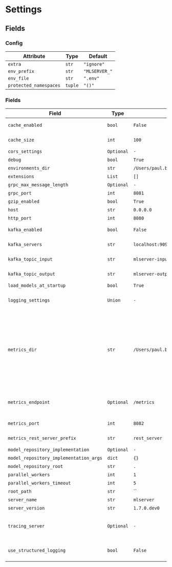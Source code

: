 # Settings

## Fields

### Config

| Attribute | Type | Default |
|-----------|------|---------|
| `extra` | `str` | `"ignore"` |
| `env_prefix` | `str` | `"MLSERVER_"` |
| `env_file` | `str` | `".env"` |
| `protected_namespaces` | `tuple` | `"()"` |

### Fields

| Field | Type | Default | Description |
|-------|------|---------|-------------|
| `cache_enabled` | `bool` | `False` | Enable caching for the model predictions. |
| `cache_size` | `int` | `100` | Cache size to be used if caching is enabled. |
| `cors_settings` | `Optional` | `-` | - |
| `debug` | `bool` | `True` | - |
| `environments_dir` | `str` | `/Users/paul.bridi/Projects/MLServer/.envs` | - |
| `extensions` | `List` | `[]` | - |
| `grpc_max_message_length` | `Optional` | `-` | - |
| `grpc_port` | `int` | `8081` | - |
| `gzip_enabled` | `bool` | `True` | Enable GZipMiddleware. |
| `host` | `str` | `0.0.0.0` | - |
| `http_port` | `int` | `8080` | - |
| `kafka_enabled` | `bool` | `False` | Enable Kafka integration for the server. |
| `kafka_servers` | `str` | `localhost:9092` | Comma-separated list of Kafka servers. |
| `kafka_topic_input` | `str` | `mlserver-input` | Kafka topic for input messages. |
| `kafka_topic_output` | `str` | `mlserver-output` | Kafka topic for output messages. |
| `load_models_at_startup` | `bool` | `True` | - |
| `logging_settings` | `Union` | `-` | Path to logging config file or dictionary configuration. |
| `metrics_dir` | `str` | `/Users/paul.bridi/Projects/MLServer/.metrics` | Directory used to share metrics across parallel workers. Equivalent to the `PROMETHEUS_MULTIPROC_DIR` env var in `prometheus-client`. Note that this won't be used if the `parallel_workers` flag is disabled. By default, the `.metrics` folder of the current working directory will be used. |
| `metrics_endpoint` | `Optional` | `/metrics` | Endpoint used to expose Prometheus metrics. Alternatively, can be set to `None` to disable it. |
| `metrics_port` | `int` | `8082` | Port used to expose metrics endpoint. |
| `metrics_rest_server_prefix` | `str` | `rest_server` | Metrics rest server string prefix to be exported. |
| `model_repository_implementation` | `Optional` | `-` | - |
| `model_repository_implementation_args` | `dict` | `{}` | - |
| `model_repository_root` | `str` | `.` | - |
| `parallel_workers` | `int` | `1` | - |
| `parallel_workers_timeout` | `int` | `5` | - |
| `root_path` | `str` | `` | - |
| `server_name` | `str` | `mlserver` | - |
| `server_version` | `str` | `1.7.0.dev0` | - |
| `tracing_server` | `Optional` | `-` | Server name used to export OpenTelemetry tracing to collector service. |
| `use_structured_logging` | `bool` | `False` | Use JSON-formatted structured logging instead of default format. |

